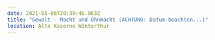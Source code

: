 ```yaml
---
date: 2021-05-06T20:39:46.063Z
title: "Gewalt - Macht und Ohnmacht (ACHTUNG: Datum beachten...)"
location: Alte Kaserne Winterthur
---
```

